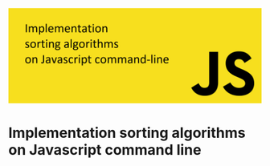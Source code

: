![Implementation sorting algorithms on Javascript command line](https://raw.githubusercontent.com/ptienchuan/sorting-algorithms/master/banner.png)
# Implementation sorting algorithms on Javascript command line
  
